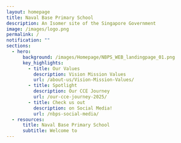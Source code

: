 ```yaml
---
layout: homepage
title: Naval Base Primary School
description: An Isomer site of the Singapore Government
image: /images/logo.png
permalink: /
notification: ""
sections:
  - hero:
      background: /images/Homepage/NBPS_WEB_landingpage_01.png
      key_highlights:
        - title: Our Values
          description: Vision Mission Values
          url: /about-us/Vision-Mission-Values/
        - title: Spotlight
          description: Our CCE Journey
          url: /our-cce-journey-2025/
        - title: Check us out
          description: on Social Media!
          url: /nbps-social-media/
  - resources:
      title: Naval Base Primary School
      subtitle: Welcome to
---
```

